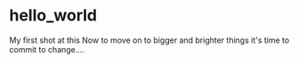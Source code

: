 # hello_world
My first shot at this 
Now to move on to bigger and brighter things
it's time to commit to change....
